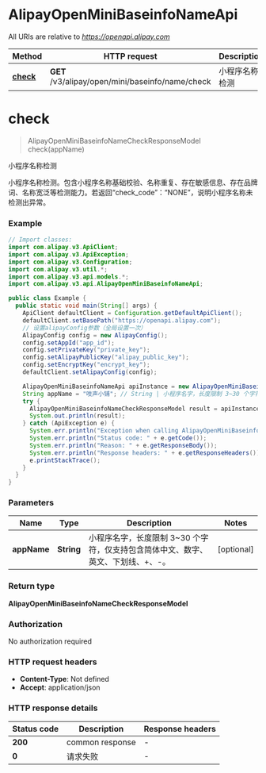 # AlipayOpenMiniBaseinfoNameApi

All URIs are relative to *https://openapi.alipay.com*

| Method | HTTP request | Description |
|------------- | ------------- | -------------|
| [**check**](AlipayOpenMiniBaseinfoNameApi.md#check) | **GET** /v3/alipay/open/mini/baseinfo/name/check | 小程序名称检测 |


<a name="check"></a>
# **check**
> AlipayOpenMiniBaseinfoNameCheckResponseModel check(appName)

小程序名称检测

小程序名称检测。包含小程序名称基础校验、名称重复、存在敏感信息、存在品牌词、名称宽泛等检测能力。若返回“check_code”：“NONE”，说明小程序名称未检测出异常。

### Example
```java
// Import classes:
import com.alipay.v3.ApiClient;
import com.alipay.v3.ApiException;
import com.alipay.v3.Configuration;
import com.alipay.v3.util.*;
import com.alipay.v3.api.models.*;
import com.alipay.v3.api.AlipayOpenMiniBaseinfoNameApi;

public class Example {
  public static void main(String[] args) {
    ApiClient defaultClient = Configuration.getDefaultApiClient();
    defaultClient.setBasePath("https://openapi.alipay.com");
    // 设置alipayConfig参数（全局设置一次）
    AlipayConfig config = new AlipayConfig();
    config.setAppId("app_id");
    config.setPrivateKey("private_key");
    config.setAlipayPublicKey("alipay_public_key");
    config.setEncryptKey("encrypt_key");
    defaultClient.setAlipayConfig(config);

    AlipayOpenMiniBaseinfoNameApi apiInstance = new AlipayOpenMiniBaseinfoNameApi(defaultClient);
    String appName = "吱声小铺"; // String | 小程序名字，长度限制 3~30 个字符，仅支持包含简体中文、数字、英文、下划线、+、-。
    try {
      AlipayOpenMiniBaseinfoNameCheckResponseModel result = apiInstance.check(appName);
      System.out.println(result);
    } catch (ApiException e) {
      System.err.println("Exception when calling AlipayOpenMiniBaseinfoNameApi#check");
      System.err.println("Status code: " + e.getCode());
      System.err.println("Reason: " + e.getResponseBody());
      System.err.println("Response headers: " + e.getResponseHeaders());
      e.printStackTrace();
    }
  }
}
```

### Parameters

| Name | Type | Description  | Notes |
|------------- | ------------- | ------------- | -------------|
| **appName** | **String**| 小程序名字，长度限制 3~30 个字符，仅支持包含简体中文、数字、英文、下划线、+、-。 | [optional] |

### Return type

**AlipayOpenMiniBaseinfoNameCheckResponseModel**

### Authorization

No authorization required

### HTTP request headers

 - **Content-Type**: Not defined
 - **Accept**: application/json

### HTTP response details
| Status code | Description | Response headers |
|-------------|-------------|------------------|
| **200** | common response |  -  |
| **0** | 请求失败 |  -  |

